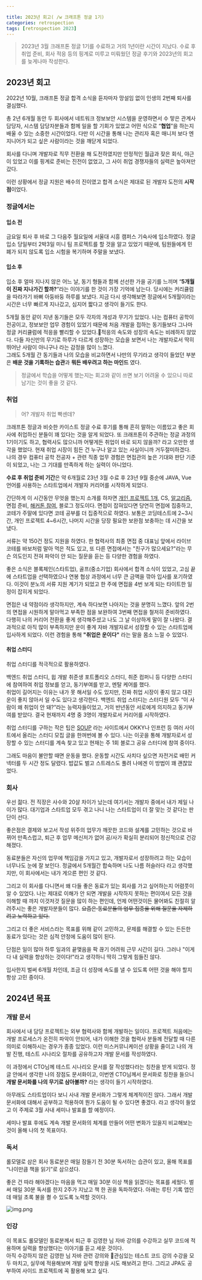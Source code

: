 ```yaml
---

title: 2023년 회고( /w 크래프톤 정글 1기)
categories: retrospection
tags: [retrospection 2023]
---
```



> 2023년 3월 크래프톤 정글 1기를 수료하고 거의 1년이란 시간이 지났다. 수료 후 취업 준비, 회사 적응 등의 핑계로 미루고 미뤄웠던 정글 후기와 2023년의 회고를 늦게나마 작성한다.

## 2023년 회고
2022년 10월, 크래프톤 정글 합격 소식을 듣자마자 망설임 없이 인생의 2번째 퇴사를 결심했다.

총 2년 6개월 동안 두 회사에서 네트워크 정보보안 시스템을 운영하면서 수 맣은 관계사 담당자, 시스템 담당자분들과 함께 일을 할 기회가 있었고 어떤 식으로 “**협업**”을 하는지 배울 수 있는 소중한 시간이었다. 다만 이 시간을 통해 나는 관리자 혹은 매니저 보다 엔지니어가 되고 싶은 사람이라는 것을 깨닫게 되었다.

회사를 다니며 개발자로 직무 전환을 해 도전하였지만 안정적인 월급과 잦은 회식, 야근이 있었고 이를 핑계로 준비는 진전이 없었고, 그 사이 취업 경쟁자들의 실력은 높아져만 갔다.

이런 상황에서 정글 지원은 배수의 진이였고 합격 소식은 제대로 된 개발자 도전의 **시작점**이었다.

### 정글에서는
#### 입소 전
금요일 퇴사 후 바로 그 다음주 월요일에 서울대 시흥 캠퍼스 기숙사에 입소하였다. 정글 입소 당일부터 2박3일 미니 팀 프로젝트를 할 것을 알고 있었기 때문에,  팀원들에게 민폐가 되지 않도록 입소 시험을 복기하며 주말을 보냈다.

#### 입소 후
입소 후 얼마 지나지 않은 어느 날, 동기 형들과 함께 선선한 가을 공기를 느끼며 “**5개월이 진짜 지나가긴 할까?**”라는 이야기를 한 것이 가장 기억에 남는다. 당시에는 커리큘럼을 따라가기 바뻐 아둥바둥 하루를 보냈다. 지금 다시 생각해보면 정글에서 5개월이라는 시간은 너무 빠르게 지나갔고, 심지어 짧다고 생각이 들기도 한다.

5개월 동안 같이 지낸 동기들은 모두 각자의 개성과 무기가 있었다. 나는 컴퓨터 공학이 전공이고, 정보보안 업무 경험이 있었기 때문에 처음 개발을 접하는 동기들보다 그나마 정글 커리큘럼에 적응을 빨리할 수 있었다.적응의 속도와 성장의 속도는 비례하지 않았다. 다들 자신만의 무기로 하루가 다르게 성장하는 모습을 보면서 나는 개발자로서 딱히 뛰어난 사람이 아니구나 라는 감정을 많이 느꼈다.  
그래도 5개월 간 동기들과 나의 모습을 비교하면서 나만의 무기라고 생각이 들었던 부분은 **배운 것을 기록하는 습관**과 **뭐든 배우려고 하는 마인드** 였다.

> 정글에서 학습을 어떻게 했는지는 회고와 같이 쓰면 보기 어려울 수 있으니 따로 남기는 것이 좋을 것 같다.

### 취업
> 어?  개발자 취업 빡센데?

크래프톤 정글과 비슷한 카이스트 정글 수료 후기를 통해 흔히 말하는 이름있고 좋은 회사에 취업하신 분들이 꽤 있다는 것을 알게 되었다. 또 크래프톤이 주관하는 정글 과정의 1기이기도 하고, 협력사도 많으니까 어떻게든 취업이 바로 되지 않을까? 라고 오만한 생각을 했었다. 현재 취업 시장이 힘든 건 누구나 알고 있는 사실이니까 거두절미하겠다. 나의 경우 컴퓨터 공학 전공자 + 관련 직종 업무 경험은 면접관의 높은 기대와 판단 기준이 되었고, 나는 그 기대를 만족하게 하는 실력이 아니었다.

**수료 후 취업 준비 기간**은 약 6개월로 23년 3월 수료 후 23년 9월 중순에 JAVA, Vue 언어를 사용하는 스타트업에서 개발자 커리어를 시작하게 되었다.

간단하게 이 시간동안 무엇을 했는지 소개를 하자면  [개인 프로젝트 1개](https://jeonje.github.io/multi_board_erd.html), CS, [알고리즘](https://www.notion.so/12bc812ed1cb4412848d2a1f05862982?v=2963389713684adc9b77a38d8d4d402b), 면접 준비, [해커톤 참여](https://jeonje.github.io/sojuton.html), 블로그 정도이다. 면접이 잡혀있다면 당연히 면접에 집중하고, 코테가 주말에 있다면 코테 공부를 더 집중적으로 하였다. 보통은 코딩테스트에 2~3시간, 개인 프로젝트 4~6시간, 나머지 시간을 당장 필요한 보완점 보충하는 데 시간을 보냈다.

서류는 약 150건 정도 지원을 하였다. 한 협력사의 최종 면접 중 대표님 앞에서 라이브 코테를 바보처럼 말아 먹은 적도 있고, 또 다른 면접에서는 "친구가 많으세요?"라는 무슨 의도인지 전혀 파악이 안 되는 질문을 듣는 등 다양한 경험을 하였다.

좋은 소식은 블록체인(스타트업), 골프(중소기업) 회사에서 합격 소식이 있었고, 고심 끝에 스타트업을 선택하였으나 연봉 협상 과정에서 너무 큰 금액을 깎아 입사를 포기하였다. 이것이 분노의 서류 지원 계기가 되었고 한 주에 면접을 4번 보게 되는 타이트한 일정이 잡히게 되었다.

면접은 내 약점이라 생각하지만, 계속 하다보면 나아지는 것을 분명히 느꼈다. 앞의 2번의 면접을 시원하게 말아먹고 부족한 점을 보완하여 3번째 면접을 철저히 준비하였다. 다행히 나의 커리어 전환을 좋게 생각해주셨고 나도 그 날 이상하게 말이 잘 나왔다. 결과적으로 아직 많이 부족하지만 운이 좋게 자바 개발자로서 성장할 수 있는 스타트업에 입사하게 되었다. 이런 경험을 통해 **"취업은 운이다"** 라는 말을 몸소 느낄 수 있었다.

#### 취업 스터디
취업 스터디를 적극적으로 활용하였다.

백엔드 취업 스터디, 윕 개발 취준생 포트폴리오 스터디, 취준 컴퍼니 등 다양한 스터디에 참여하여 취업 정보를 얻고, 동기부여를 받고, 멘탈 케어를 했다.  
취업이 길어지는 이유는 내가 못 해서일 수도 있지만, 진짜 취업 시장이 좋지 않고 대진 운이 좋지 않아서 일 수도 있다고 생각한다. 백엔드 취업 스터디는 스터디원 모두 “이 사람이 왜 취업이 안 돼?”라는 능력자들이었고, 거의 반년동안 서로에게 의지하고 동기부여를 받았다. 결국 현재까지 4명 중 3명이 개발자로서 커리어를 시작하였다.

취업 스터디를 구하는 작은 팁은 [SOUP](https://soup.pw/) 라는 사이트에서 OKKY나 인프런 등 여러 사이트에서 올리는 스터디 모집 글을 한꺼번에 볼 수 있다. 나는 이곳을 통해 개발자로서 성장할 수 있는 스터디를 계속 찾고 있고 현재는 주 1회 블로그 공유 스터디에 참여 중이다.

그래도 마음이 불안할 때면 운동을 했다. 운동할 시간도 사치다 싶으면 자전거로 배민 커넥터를 두 시간 정도 달렸다. 밥값도 벌고 스트레스도 풀려 나에겐 이 방법이 꽤 괜찮았었다.

### 회사
우선 젊다. 전 직장은 사수와 20살 차이가 났는데 여기서는 개발자 중에서 내가 제일 나이가 많다. 대기업과 스타트업 모두 겪고 나니 나는 스타트업이 더 잘 맞는 것 같다는 판단이 선다.

좋은점은 결제와 보고서 작성 위주의 업무가 깨끗한 코드와 설계를 고민하는 것으로 바뀌어 만족스럽고, 퇴근 후 업무 메신저가 없어 공/사가 확실히 분리되어 정신적으로 건강해졌다.

동료분들은 자신의 업무에 책임감을 가지고 있고, 개발자로서 성장하려고 하는 모습이 너무나도 눈에 잘 보인다. 정글에서 5개월간 합숙하며 나도 나름 허슬러다 라고 생각했지만, 이 회사에서는 내가 게으른 편인 것 같다.

그리고 이 회사를 다니면서 왜 다들 좋은 동료가 있는 회사를 가고 싶어하는지 어렴풋이 알 수 있었다.
나는 제대로 이해가 안 되면 개발을 시작하지 못하는 편이여서 모든 것을 이해할 때 까지 이것저것 질문을 많이 하는 편인데, 언제 어떤것이든 물어봐도 친절히 알려주시는 좋은 개발자분들이 많다. ~~요즘은 동료분들의 업무 집중을 위해 질문을 자제하려고 노력하고 있다.~~

그리고 더 좋은 서비스라는 목표를 위해 같이 고민하고, 문제를 해결할 수 있는 든든한 동료가 있다는 것은 심적 안정에 도움이 많이 된다.

단점은 일이 많아 하루 일과의 끝맺음을 팍 끊기 어려워 근무 시간이 길다. 그러나 "이게 다 내 실력을 향상하는 것이다!"라고 생각하니 딱히 그렇게 힘들진 않다.

입사한지 벌써 6개월 차인데, 조금 더 성장에 속도를 낼 수 있도록 어떤 것을 해야 할지 항상 고민 중이다.

## 2024년 목표
### 개발 문서
회사에서 내 담당 프로젝트는 외부 협력사와 함께 개발하는 일이다. 프로젝트 처음에는 개발 프로세스가 온전히 파악이 안되어, 내가 이해한 것을 협력사 분들께 전달할 때 다른 의미로 이해하시는 경우가 종종 있었다. 이런 미스커뮤니케이션 상황을 줄이고 나의 개발 진행, 테스트 시나리오 절차를 공유하고자 개발 문서를 작성하였다.

이 과정에서 CTO님께 테스트 시나리오 문서를 잘 작성했다라는 칭찬을 받게 되었다. 정글 안에서 생각한 나의 장점도 문서화이고, 이번엔 CTO님께서 문서화로 칭찬을 들으니 **개발 문서화를 나의 무기로 삼아볼까?** 라는 생각이 들기 시작하였다.

아무래도 스타트업이다 보니 사내 개발 문서화가 그렇게 체계적이진 않다. 그래서 개발 문서화에 대해서 공부하고 적용하여 뭔가 도움이 될 수 있다면 좋겠다. 라고 생각이 들었고 이 주제로 3월 사내 세미나 발표를 할 예정이다.

세미나 발표 후에도 계속 개발 문서화의 체계를 만들어 어떤 변화가 있을지 비교해보는 것이 올해 나의 첫 목표이다.

### 독서
롤모델로 삼은 회사 동료분은 매일 잠들기 전 30분 독서하는 습관이 있고, 올해 목표를 “나이만큼 책을 읽기”로 삼으셨다.

좋은 건 따라 해야겠다는 마음을 먹고 매일 30분 이상 책을 읽겠다는 목표를 세웠다. 벌써 매일 30분 독서를 한지 2주가 지났고 책 한 권을 독파하였다. 아래는 루틴 기록 앱인데 매일 초록 불을 켤 수 있도록 노력할 것이다.

![img.png](/assets/img/routine.png)

### 인강
이 목표도 롤모델인 동료분께서 퇴근 후 김영한 님 자바 강의를 수강하고 실무 코드에 적용하며 실력을 향상했다는 이야기를 듣고 세운 것이다.  
아직 수강하지 않은 김영한 님 자바 관련 강의와 관심있는 테스트 코드 강의 수강을 모두 마치고, 실무에  적용해보며 개발 실력 향상을 시도 해보려고 한다. 그리고 JPA도 공부하여 사이드 프로젝트에 꼭 활용해 보고 싶다.







